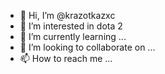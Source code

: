 - 👋 Hi, I’m @krazotkazxc
- 👀 I’m interested in dota 2
- 🌱 I’m currently learning ...
- 💞️ I’m looking to collaborate on ...
- 📫 How to reach me ...

<!---
krazotkazxc/krazotkazxc is a ✨ special ✨ repository because its `README.md` (this file) appears on your GitHub profile.
You can click the Preview link to take a look at your changes.
--->
